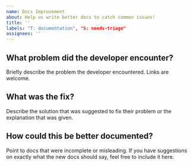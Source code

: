 ```yaml
---
name: Docs Improvement
about: Help us write better docs to catch common issues!
title: ''
labels: "T: documentation", "S: needs-triage"
assignees: ''
---
```


## What problem did the developer encounter?

Briefly describe the problem the developer encountered. Links are welcome.

## What was the fix?

Describe the solution that was suggested to fix their problem or the explanation that was given.

## How could this be better documented?

Point to docs that were incomplete or misleading.
If you have suggestions on exactly what the new docs should say, feel free to include it here.
